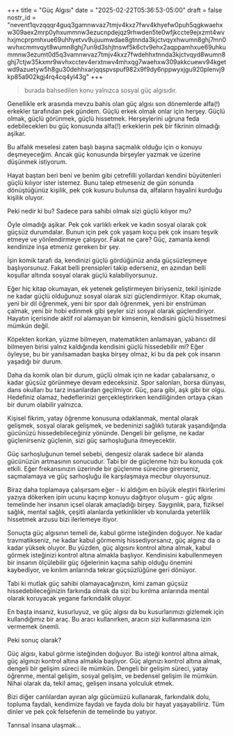 +++
title = "Güç Algısı"
date = "2025-02-22T05:36:53-05:00"
draft = false
nostr_id = "nevent1qvzqqqr4guq3gamnwvaz7tmjv4kxz7fwv4khyefw0puh5qgkwaehxw309aex2mrp0yhxummnw3ezucnpdejqz9rhwden5te0wfjkccte9ejxzmt4wvhxjmcprpmhxue69uhhyetvv9ujuumwdae8gtnnda3kjctvqyxhwumn8ghj7mn0wvhxcmmvqyt8wumn8ghj7un9d3shjtnswf5k6ctv9ehx2aqppamhxue69uhkummnw3ezumt0d5q3vamnwvaz7tmjv4kxz7fwdehhxtnnda3kjctvqyd8wumn8ghj7ctjw35kxmr9wvhxcctev4erxtnwv4mhxqg7waehxw309akkcuewv94kgetwd9azuetyw5h8gu30dehhxarjqqspvspuf982x9f9dy6nppwyxjgu920plenvj9kp85a902kgj4rq4cq4yl43g"
+++

> burada bahsedilen konu yalnızca sosyal güç algısıdır. 


Genellikle erk arasında mevzu bahis olan güç algısı son dönemlerde alfa(!) erkekler tarafından pek gündem. Güçlü erkek olmak onlar için herşey. Güçlü olmak, güçlü görünmek, güçlü hissetmek. Herşeylerini uğruna feda edebilecekleri bu güç konusunda alfa(!) erkeklerin pek bir fikrinin olmadığı aşikar. 

Bu alfalık meselesi zaten başlı başına saçmalık olduğu için o konuyu deşmeyeceğim. Ancak güç konusunda birşeyler yazmak ve üzerine düşünmek istiyorum. 

Hayat baştan beri beni ve benim gibi çetrefilli yollardan kendini büyütenleri güçlü kılıyor ister istemez. Bunu talep etmeseniz de gün sonunda dönüştüğünüz kişilik, pek çok kusuru bulunsa da, alfaların hayalini kurduğu kişilik oluyor. 

Peki nedir ki bu? Sadece para sahibi olmak sizi güçlü kılıyor mu? 

Öyle olmadığı aşikar. Pek çok varlıklı erkek ve kadın sosyal olarak çok güçsüz durumdalar. Bunun için pek çok yaşam koçu pek çok insanı teşvik etmeye ve yönlendirmeye çalışıyor. Fakat ne çare? Güç, zamanla kendi kendinize inşa etmeniz gereken bir şey. 

İşin komik tarafı da, kendinizi güçlü gördüğünüz anda güçsüzleşmeye başlıyorsunuz. Fakat belli prensipleri takip ederseniz, en azından belli koşullar altında sosyal olarak güçlü kalabiliyorsunuz. 

Eğer hiç kitap okumayan, ek yetenek geliştirmeyen biriyseniz, tekil işinizde ne kadar güçlü olduğunuz sosyal olarak sizi güçlendirmiyor. Kitap okumak, yeni bir dil öğrenmek, yeni bir spor dalı öğrenmek, yeni bir enstrüman çalmak, yeni bir hobi edinmek gibi şeyler sizi sosyal olarak güçlendiriyor. Hayatın içerisinde aktif rol alamayan bir kimsenin, kendisini güçlü hissetmesi mümkün değil.

Köpekten korkan, yüzme bilmeyen, matematikten anlamayan, yabancı dil bilmeyen birisi yalnız kaldığında kendisini güçlü hissedebilir mi? Eğer öyleyse, bu bir yanılsamadan başka birşey olmaz, ki bu da pek çok insanın yaşadığı bir durum.

Daha da komik olan bir durum, güçlü olmak için ne kadar çabalarsanız, o kadar güçsüz görünmeye devam edeceksiniz. Spor salonları, borsa dünyası, dans okulları bu tarz insanlardan geçilmiyor. Güç, para gibi, aşk gibi bir olgu. Hedefiniz olamaz, hedeflerinizi gerçekleştirirken kendiliğinden ortaya çıkan bir durum olabilir yalnızca. 

Kişisel fikrim, yatay öğrenme konusuna odaklanmak, mental olarak gelişmek, sosyal olarak gelişmek, ve bedeninizi sağlıklı tutarak yaşandığında gücünüzü hissedebileceğiniz yönünde. Dengeli bir gelişme, ne kadar güçlenirseniz güçlenin, sizi güç sarhoşluğuna itmeyecektir. 

Güç sarhoşluğunun temel sebebi, dengesiz olarak sadece bir alanda gücünüzün artmasının sonucudur. Tabi bir de güçlenme hızı bu konuda çok etkili. Eğer frekansınızın üzerinde bir güçlenme sürecine girerseniz, saçmalamaya ve güç sarhoşluğu ile karşılaşmaya mecbur oluyorsunuz. 

Biraz daha toplamaya çalışırsam eğer - ki aldığım en büyük eleştiri fikirlerimi yazıya dökerken ipin ucunu kaçırıp konuyu dağıtıyor oluşum - güç algısı temelinde her insanın içsel olarak amaçladığı birşey. Saygınlık, para, fiziksel sağlık, mental sağlık, çeşitli alanlarda yetkinlikler vb konularda yeterlilik hissetmek arzusu bizi ilerlemeye itiyor. 

Sonuçta güç algısının temeli de, kabul görme isteğinden doğuyor. Ne kadar travmatikseniz, ne kadar kabul görmemiş hissediyorsanız, güç algınız da o kadar yüksek oluyor. Bu yüzden, güç algısını kontrol altına almak, kabul görmek isteğinizi kontrol altına almakla başlıyor. Kendinisini kabullenmeyen bir insanın ölçülebilir güç öğelerinin kaçına sahip olduğu önemini kaybediyor, ve kırılım anlarında tekrar güçsüzlüğüne geri dönüyor. 

Tabi ki mutlak güç sahibi olamayacağınızın, kimi zaman güçsüz hissedebileceğinizin farkında olmak da sizi bu kırılma anlarında mental olarak koruyacak yegane farkındalık oluyor. 

En başta insanız, kusurluyuz, ve güç algısı da bu kusurlarımızı gizlemek için kullandığımız bir araç. Bu aracı kullanırken, aracın sizi kullanmasına izin vermemek önemli. 

Peki sonuç olarak?

Güç algısı, kabul görme isteğinden doğuyor. Bu isteği kontrol altına almak, güç algınızı kontrol altına almakla başlıyor. Güç algınızı kontrol altına almak, dengeli bir gelişim süreci ile mümkün. Dengeli bir gelişim süreci, yatay öğrenme, mental gelişim, sosyal gelişim, ve bedensel gelişim ile mümkün. Nihai olarak da, tekil amaç, gelişen insana yolculuk etmek. 

Bizi diğer canlılardan ayıran algı gücümüzü kullanarak, farkındalık dolu, topluma faydalı, kendimize faydalı ve fayda dolu bir hayat yaşayabiliriz. Tüm dinler ve pek çok felsefenin de temelinde bu yatıyor. 

Tanrısal insana ulaşmak...

